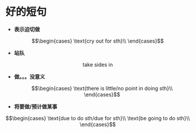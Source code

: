 # 好的短句
- **表示迫切做**

$$\begin{cases}
    \text{cry out for sth}\\
\end{cases}$$

- **站队**

<center>take sides in</center>

- **做。。。没意义**
  
  $$\begin{cases}
    \text{there is little/no point in doing sth}\\
\end{cases}$$

- **将要做/预计做某事**

$$\begin{cases}
    \text{due to do sth/due for sth}\\
    \text{be going to do sth}\\
\end{cases}$$